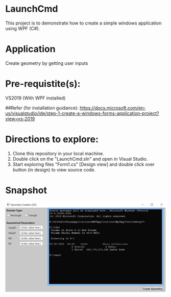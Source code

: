 # LaunchCmd
This project is to demonstrate how to create a simple windows application using WPF (C#).

# Application
Create geometry by getting user inputs

# Pre-requistite(s):
VS2019 (With WPF installed)

##Refer (for installation guidance): 
https://docs.microsoft.com/en-us/visualstudio/ide/step-1-create-a-windows-forms-application-project?view=vs-2019

# Directions to explore:
1. Clone this repository in your local machine.
2. Double click on the "LaunchCmd.sln" and open in Visual Studio.
3. Start exploring files "Form1.cs" [Design view] and double click over button (in design) to view source code.

# Snapshot
![LaunchingCmdCapture](Img/ApplicationDesign.JPG "EXE ScreenShot")
